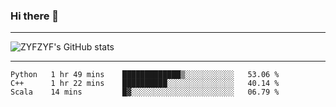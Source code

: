 ### Hi there 👋

-------

<!--

- 🔭 I’m currently working on ...
- 🌱 I’m currently learning Rust
- 👯 I’m looking to collaborate on ...
- 🤔 I’m looking for help with ...
- 💬 Ask me about ...
- 📫 How to reach me: ...
- 😄 Pronouns: ...
- ⚡ Fun fact: ...

-------
-->

![ZYFZYF's GitHub stats](https://github-readme-stats.vercel.app/api?username=ZYFZYF)


-------

<!--START_SECTION:waka-->

```text
Python   1 hr 49 mins    █████████████▒░░░░░░░░░░░   53.06 %
C++      1 hr 22 mins    ██████████░░░░░░░░░░░░░░░   40.14 %
Scala    14 mins         █▓░░░░░░░░░░░░░░░░░░░░░░░   06.79 %
```

<!--END_SECTION:waka-->


